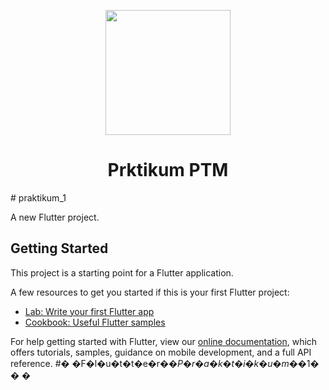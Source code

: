 <p align="center"><a href="https://github.com/Vald00s" target="_blank"><img src="https://avatars.githubusercontent.com/u/93493489?s=200&v=4" width="200"></a></p>

<p align="center"><h1 align="center">Prktikum PTM</h1></p>
# praktikum_1

A new Flutter project.

## Getting Started

This project is a starting point for a Flutter application.

A few resources to get you started if this is your first Flutter project:

- [Lab: Write your first Flutter app](https://flutter.dev/docs/get-started/codelab)
- [Cookbook: Useful Flutter samples](https://flutter.dev/docs/cookbook)

For help getting started with Flutter, view our
[online documentation](https://flutter.dev/docs), which offers tutorials,
samples, guidance on mobile development, and a full API reference.
#� �F�l�u�t�t�e�r�_�P�r�a�k�t�i�k�u�m�_�1�
�
�
